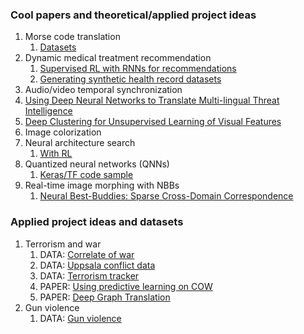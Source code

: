 ### Cool papers and theoretical/applied project ideas
1. Morse code translation
    1. [Datasets](https://arxiv.org/abs/1807.04239)
2. Dynamic medical treatment recommendation
    1. [Supervised RL with RNNs for recommendations](https://arxiv.org/abs/1807.01473)
    2. [Generating synthetic health record datasets](https://arxiv.org/abs/1807.01514)
3. Audio/video temporal synchronization
4. [Using Deep Neural Networks to Translate Multi-lingual Threat Intelligence](https://arxiv.org/abs/1807.07517v1)
5. [Deep Clustering for Unsupervised Learning of Visual Features](https://arxiv.org/abs/1807.05520v1)
6. Image colorization
7. Neural architecture search
    1. [With RL](https://arxiv.org/abs/1611.01578)
8. Quantized neural networks (QNNs)
    1. [Keras/TF code sample](https://github.com/BertMoons/QuantizedNeuralNetworks-Keras-Tensorflow)
9. Real-time image morphing with NBBs
    1. [Neural Best-Buddies: Sparse Cross-Domain Correspondence](https://arxiv.org/pdf/1805.04140.pdf)

### Applied project ideas and datasets
1. Terrorism and war
    1. DATA: [Correlate of war](http://www.correlatesofwar.org/data-sets)
    2. DATA: [Uppsala conflict data](http://ucdp.uu.se/)
    3. DATA: [Terrorism tracker](https://www.trackingterrorism.org/)
    4. PAPER: [Using predictive learning on COW](https://arxiv.org/pdf/1612.05844.pdf)
    5. PAPER: [Deep Graph Translation](https://arxiv.org/abs/1805.09980v2)
2. Gun violence
    1. DATA: [Gun violence](https://github.com/jamesqo/gun-violence-data)
